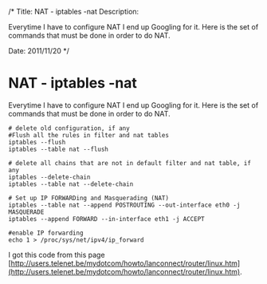 /*
Title: NAT - iptables -nat
Description: <p>Everytime I have to configure NAT I end up Googling for it. Here is the set of commands that must be done in order to do NAT.</p>
Date: 2011/11/20
*/

# NAT - iptables -nat

Everytime I have to configure NAT I end up Googling for it. Here is the set of commands that must be done in order to do NAT.

	# delete old configuration, if any
	#Flush all the rules in filter and nat tables
   	iptables --flush           		
   	iptables --table nat --flush
	
	# delete all chains that are not in default filter and nat table, if any
   	iptables --delete-chain     
   	iptables --table nat --delete-chain

	# Set up IP FORWARDing and Masquerading (NAT)
   	iptables --table nat --append POSTROUTING --out-interface eth0 -j MASQUERADE
   	iptables --append FORWARD --in-interface eth1 -j ACCEPT

	#enable IP forwarding
   	echo 1 > /proc/sys/net/ipv4/ip_forward


I got this code from this page [http://users.telenet.be/mydotcom/howto/lanconnect/router/linux.htm](http://users.telenet.be/mydotcom/howto/lanconnect/router/linux.htm).
